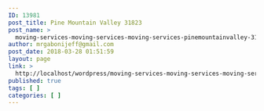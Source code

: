 ```yaml
---
ID: 13981
post_title: Pine Mountain Valley 31823
post_name: >
  moving-services-moving-services-moving-services-pinemountainvalley-31823
author: mrgabonijeff@gmail.com
post_date: 2018-03-28 01:51:59
layout: page
link: >
  http://localhost/wordpress/moving-services-moving-services-moving-services-pinemountainvalley-31823/
published: true
tags: [ ]
categories: [ ]
---
```

